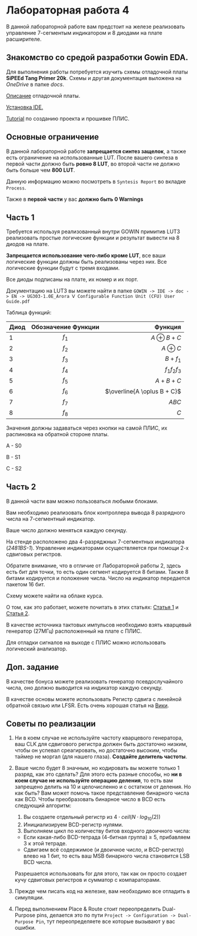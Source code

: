 # Лабораторная работа 4

В данной лабораторной работе вам предстоит на железе реализовать управление 7-сегментым индикатором и 8 диодами на плате расширителе.

## Знакомство со средой разработки Gowin EDA.

Для выполнения работы потребуется изучить схемы отладочной платы **SiPEEd Tang Primer 20k**. Схемы и другая документация выложена на *OneDrive* в папке *docs*.

[Описание](https://wiki.sipeed.com/hardware/en/tang/tang-primer-20k/primer-20k.html) отладочной платы.

[Установка IDE.](https://wiki.sipeed.com/hardware/en/tang/Tang-Nano-Doc/install-the-ide.html)

[Tutorial](https://wiki.sipeed.com/hardware/en/tang/tang-primer-20k/examples/led.html) по созданию проекта и прошивке ПЛИС.

## Основные ограничение

В данной лабораторной работе **запрещается синтез защелок**, а также есть ограничение на использованные LUT. После вашего синтеза в первой части должно быть **ровно 8 LUT**, во второй части не должно быть больше чем **800 LUT**.

Данную информацию можно посмотреть в `Syntesis Report` во вкладке `Process`.

Также в **первой части** у вас **должно быть 0 Warnings**

## Часть 1

Требуется используя реализованный внутри GOWIN примитив LUT3 реализовать простые логические функции и результат вывести на 8 диодов на плате.

**Запрещается использование чего-либо кроме LUT**, все ваши логические функции должны быть реализованы через них. Все логические функции будут с тремя входами.

Все диоды подписаны на плате, их номер и их порт.

Документацию на LUT3 вы можете найти в папке `GOWIN -> IDE -> doc -> EN -> UG303-1.0E_Arora Ⅴ Configurable Function Unit (CFU) User Guide.pdf`

Таблица функций:

| Диод       | Обозначение Функции     | Функция       |
|:---------------|:--------------:|-------------:|
| 1          | $f_1$          | $A \oplus B + C$        |
| 2          | $f_2$          | $A \oplus C$        |
| 3          | $f_3$          | $B + f_1$        |
| 4          | $f_4$          | $f_1 f_2f_3$        |
| 5          | $f_5$          | $A + B + C$        |
| 6          | $f_6$          | $\overline{A \oplus B + C}$|
| 7          | $f_7$          | $ABC$        |
| 8          | $f_8$          | $C$        |

Значения должны задаваться через кнопки на самой ПЛИС, их распиновка на обратной стороне платы.

A - S0

B - S1

C - S2

## Часть 2

В данной части вам можно пользоваться любыми блоками.

Вам необходимо реализовать блок контроллера вывода 8 разрядного числа на 7-сегментный индикатор.

Ваше число должно меняться каждую секунду.

На стенде расположено два 4-разряджных 7-сегментных индикатора (*2481BS-1*). Управление индикаторами осуществляется при помощи 2-х сдвиговых регистров.

Обратите внимание, что в отличие от Лабораторной работы 2, здесь есть бит для точки, то есть один сегмент кодируется 8 битами. Также 8 битами кодируется и положение числа. Число на индикатор передается пакетом 16 бит.

Схему можете найти на облаке курса.

О том, как это работает, можете почитать в этих статьях: [Статья 1](https://habr.com/ru/companies/timeweb/articles/721488/) и [Статья 2](http://rcl-radio.ru/?p=132380).

В качестве источника тактовых импульсов необходимо взять кварцевый генератор (27МГц) расположенный на плате с ПЛИС.

Для отладки сигналов на выходе с ПЛИС можно использовать логический анализатор.

## Доп. задание

В качестве бонуса можете реализовать генератор псевдослучайного числа, оно должно выводится на индикатор каждую секунду.

В качестве основы можете использовать Регистр сдвига с линейной обратной связью или LFSR. Есть очень хорошая статья на [Вики](https://ru.wikipedia.org/wiki/%D0%A0%D0%B5%D0%B3%D0%B8%D1%81%D1%82%D1%80_%D1%81%D0%B4%D0%B2%D0%B8%D0%B3%D0%B0_%D1%81_%D0%BB%D0%B8%D0%BD%D0%B5%D0%B9%D0%BD%D0%BE%D0%B9_%D0%BE%D0%B1%D1%80%D0%B0%D1%82%D0%BD%D0%BE%D0%B9_%D1%81%D0%B2%D1%8F%D0%B7%D1%8C%D1%8E).

## Советы по реализации

1) Ни в коем случае не используйте частоту кварцевого генератора, ваш CLK для сдвигового регистра должен быть достаточно низким, чтобы он успевал среагировать, но достаточно высоким, чтобы таймер не моргал (для нашего глаза). **Создайте делитель частоты**.
2) Ваше число будет 8 значным, но кодировать вы можете только 1 разряд, как это сделать? Для этого есть разные способы, но **ни в коем случае не используйте операцию деления**, то есть вам запрещено делить на 10 и целочисленно и с остатком от деления. Но как быть? Вам может помочь такое представление бинарного числа как BCD.
Чтобы преобразовать бинарное число в BCD есть следующий алгоритм:
    1) Вы создаете отдельный регистр из $4 \cdot ceil(N \cdot log_{10}(2))$
    2) Инициализируем BCD-регистр нулями.
    3) Выполняем цикл по количеству битов входного двоичного числа:
    - Если какая-либо BCD-тетрада (4-битная группа) ≥ 5, прибавляем 3 к этой тетраде.
    - Сдвигаем всё содержимое (и двоичное число, и BCD-регистр) влево на 1 бит, то есть ваш MSB бинарного числа становится LSB BCD числа.
    
    Разрешается использовать for для этого, так как он просто создает кучу сдвиговых регистров и сумматор с компараторами.

3) Прежде чем писать код на железке, вам необходимо все отладить в симуляции.

4) Перед выполнением Place & Route стоит переопределить Dual-Purpose pins, делается это по пути `Project -> Configuration -> Dual-Purpose Pin`, тут переопределяете все которые вызывают у вас ошибки.